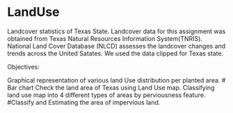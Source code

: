 # LandUse
Landcover statistics of Texas State.
Landcover data for this assignment was obtained from Texas Natural Resources Information System(TNRIS). National Land Cover Database (NLCD) assesses the landcover changes and trends across the United Satates. We used the data clipped for Texas state.

Objectives:

Graphical representation of various land Use distribution per planted area. # Bar chart
Check the land area of Texas using Land Use map.
Classifying land use map into 4 different types of areas by perviousness feature. #Classify and
Estimating the area of impervious land.
